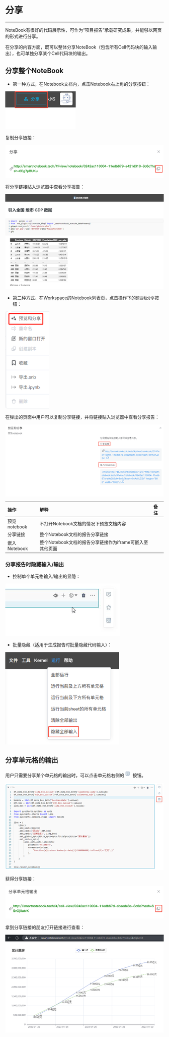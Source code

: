 # 分享
---
NoteBook有很好的代码展示性，可作为“项目报告”承载研究成果，并能够以网页的形式进行分享。

在分享的内容方面，既可以整体分享NoteBook（包含所有Cell代码块的输入输出），也可单独分享某个Cell代码块的输出。

## 分享整个NoteBook

- 第一种方式，在Notebook文档内，点击Notebook右上角的分享按钮：

![图 1](../images/sharenotebook.png)  

复制分享链接：

![图 2](../images/sharelinksnotebook.png)  

将分享链接贴入浏览器中查看分享报告：

![图 5](../images/%E6%8A%A5%E5%91%8A%E5%88%86%E4%BA%AB%E9%A1%B5%E9%9D%A21.png)  

- 第二种方式，在Workspace的Notebook列表页，点击操作下的`预览和分享`按钮：

![图 3](../images/shareand.png)  

在弹出的页面中用户可以复制分享链接，并将链接贴入浏览器中查看分享报告：

![图 6](../images/shareandseebook.png)  

| 操作 | 解释 | 备注 |
| :-----| :---- | :---- | 
| 预览notebook| 不打开Notebook文档的情况下预览文档内容 | |
| 分享链接| 整个Notebook文档的报告分享链接| |
| 嵌入Notebook | 整个Notebook文档的报告分享链接作为iframe可嵌入至其他页面 |  |

### 分享报告时隐藏输入/输出

<span id="hide"></span>

- 控制单个单元格输入/输出的显隐：

![图 7](../images/eyeforreport.gif)  

- 批量隐藏（适用于生成报告时批量隐藏代码输入）：

![图 8](../images/batchforcell.png)  

## 分享单元格的输出

用户只需要分享某个单元格的输出时，可以点击单元格右侧的<img src="../images/shareout.png"  style="display: inline-block;" /> 按钮。

![图 9](../images/shout.png)  

获得分享链接：

![图 10](../images/shlink.png)  

拿到分享链接的朋友打开链接进行查看：

![图 11](../images/readrepo.png)  



